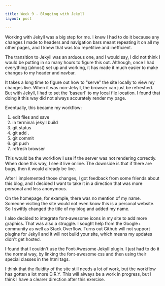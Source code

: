 ```yaml
---

title: Week 9 - Blogging with Jekyll
layout: post

---
```


Working with Jekyll was a big step for me. I knew I had to do it because any changes I made to headers and navigation bars meant repeating it on all my other pages, and I knew that was too repetitive and inefficient.

The transition to Jekyll was an arduous one, and I would say, I did not think I would be putting in so many hours to figure this out. Although, once I had everything (almost) set up and working, it has made it much easier to make changes to my header and navbar.

It takes a long time to figure out how to "serve" the site locally to view my changes live. When it was non-Jekyll, the browser can just be refreshed. But with Jekyll, I had to set the 'baseurl' to my local file location. I found that doing it this way did not always accurately render my page.

Eventually, this became my workflow:

1.	edit files and save
2.	in terminal: jekyll build
3.	git status
4.	git add .
5.	git commit
6.	git push
7.	refresh browser

This would be the workflow I use if the server was not rendering correctly. When done this way, I see it live online. The downside is that if there are bugs, then it would already be live.

After I implemented those changes, I got feedback from some friends about this blog, and I decided I want to take it in a direction that was more personal and less anonymous.

On the homepage, for example, there was no mention of my name. Someone visiting the site would not even know this is a personal website. So I swiftly changed the title of my blog and added my name.

I also decided to integrate font-awesome icons in my site to add more graphics. That was also a struggle. I sought help from the Google+ community as well as Stack Overflow. Turns out Github will not support plugins for Jekyll and it will not build your site, which means my updates didn't get hosted.

I found that I couldn't use the Font-Awesome Jekyll plugin. I just had to do it the normal way, by linking the font-awesome css and then using their special classes in the html tags.

I think that the fluidity of the site still needs a lot of work, but the workflow has gotten a lot more D.R.Y. This will always be a work in progress, but I think I have a clearer direction after this exercise.

